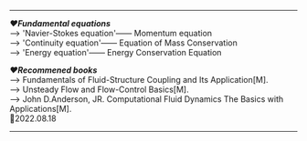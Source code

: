 ***
___❤Fundamental equations___  
--> 'Navier-Stokes equation'—— Momentum equation  
--> 'Continuity equation'—— Equation of Mass Conservation  
--> 'Energy equation'—— Energy Conservation Equation  

___❤Recommened books___  
--> Fundamentals of Fluid-Structure Coupling and Its Application[M].  
--> Unsteady Flow and Flow-Control Basics[M].  
--> John D.Anderson, JR. Computational Fluid Dynamics The Basics with Applications[M].  
💛2022.08.18  
***
